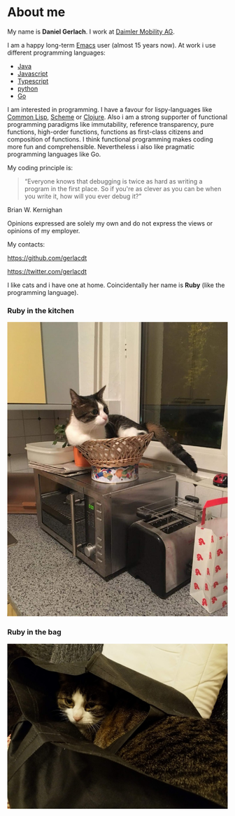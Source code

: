 # About me

My name is **Daniel Gerlach**. I work at [Daimler Mobility AG](https://www.daimler-mobility.com/en/).


I am a happy long-term [Emacs](https://www.gnu.org/software/emacs/) user (almost 15 years now). At work i use different programming languages:

* [Java](https://openjdk.java.net/)
* [Javascript](https://developer.mozilla.org/en-US/docs/Web/JavaScript)
* [Typescript](https://www.typescriptlang.org/)
* [python](https://www.python.org/)
* [Go](https://golang.org)

I am interested in programming. I have a favour for lispy-languages
like [Common Lisp](https://lisp-lang.org/),
[Scheme](https://racket-lang.org/) or
[Clojure](https://clojure.org/). Also i am a strong supporter of
functional programming paradigms like immutability, reference
transparency, pure functions, high-order functions, functions as
first-class citizens and composition of functions. I think functional
programming makes coding more fun and comprehensible. Nevertheless i
also like pragmatic programming languages like Go.

My coding principle is:

> “Everyone knows that debugging is twice as hard as writing a program in the first place. So if you're as clever as you can be when you write it, how will you ever debug it?”

Brian W. Kernighan

Opinions expressed are solely my own and do not express the views or
opinions of my employer.

My contacts:

https://github.com/gerlacdt

https://twitter.com/gerlacdt

I like cats and i have one at home. Coincidentally her name is
**Ruby** (like the programming language).


### Ruby in the kitchen

![ruby](/img/cat_in_the_kitchen.jpg)


### Ruby in the bag

![ruby](/img/cat_in_the_bag.jpg)
